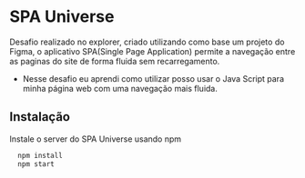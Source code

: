 # SPA Universe 
Desafio realizado no explorer, criado utilizando como base um projeto do Figma, o aplicativo SPA(Single Page Application) permite a navegação entre as paginas do site de forma fluida sem recarregamento.

- Nesse desafio eu aprendi como utilizar posso usar o Java Script para minha página web com uma navegação mais fluida.
    
## Instalação

Instale o server do SPA Universe usando npm

```bash
  npm install
  npm start
```
